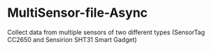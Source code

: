 # MultiSensor-file-Async
Collect data from multiple sensors of two different types (SensorTag CC2650 and Sensirion SHT31 Smart Gadget)
